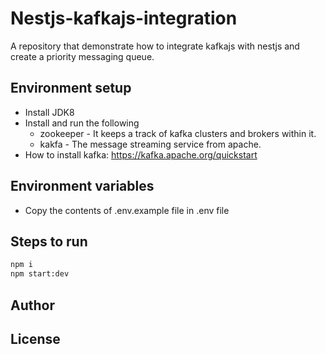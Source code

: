 # Nestjs-kafkajs-integration

A repository that demonstrate how to integrate kafkajs with nestjs and create a priority messaging queue.

## Environment setup

- Install JDK8
- Install and run the following
  - zookeeper - It keeps a track of kafka clusters and brokers within it.
  - kakfa - The message streaming service from apache.
- How to install kafka: https://kafka.apache.org/quickstart

## Environment variables

- Copy the contents of .env.example file in .env file

## Steps to run

```bash
npm i
npm start:dev
```

## Author

## License
